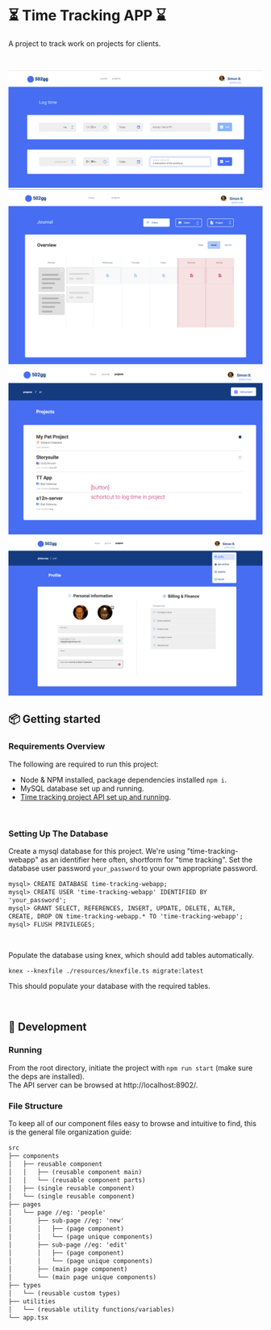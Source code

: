 # ⏳ Time Tracking APP ⌛️

A project to track work on projects for clients.

<br>

![Screenshot](./resources/Screenshot-1.png)
![Screenshot](./resources/Screenshot-2.png)
![Screenshot](./resources/Screenshot-3.png)
![Screenshot](./resources/Screenshot-4.png)


## 📦 Getting started

### Requirements Overview

The following are required to run this project:

- Node & NPM installed, package dependencies installed `npm i`.
- MySQL database set up and running.
- [Time tracking project API set up and running](https://github.com/formanite-20/time-tracking-webapp#readme).

<br>

### Setting Up The Database

Create a mysql database for this project. We're using "time-tracking-webapp" as an identifier here often, shortform for "time tracking". Set the database user password `your_password` to your own appropriate password.
```
mysql> CREATE DATABASE time-tracking-webapp;
mysql> CREATE USER 'time-tracking-webapp' IDENTIFIED BY 'your_password';
mysql> GRANT SELECT, REFERENCES, INSERT, UPDATE, DELETE, ALTER, CREATE, DROP ON time-tracking-webapp.* TO 'time-tracking-webapp';
mysql> FLUSH PRIVILEGES;
```

<br>

Populate the database using knex, which should add tables automatically.<br>
```
knex --knexfile ./resources/knexfile.ts migrate:latest
```

This should populate your database with the required tables.

<br>

## 👷 Development

### Running

From the root directory, initiate the project with `npm run start` (make sure the deps are installed).<br>
The API server can be browsed at http://localhost:8902/.

### File Structure

To keep all of our component files easy to browse and intuitive to find, this is the general file organization guide:
```
src
├── components
│   ├── reusable component
│   │   ├── (reusable component main)
│   │   └── (reusable component parts)
│   ├── (single reusable component)
│   └── (single reusable component)
├── pages
│   └── page //eg: 'people'
│       ├── sub-page //eg: 'new'
│       │   ├── (page component)
│       │   └── (page unique components)
│       ├── sub-page //eg: 'edit'
│       │   ├── (page component)
│       │   └── (page unique components)
│       ├── (main page component)
│       └── (main page unique components)
├── types
│   └── (reusable custom types)
├── utilities
│   └── (reusable utility functions/variables)
└── app.tsx
```
